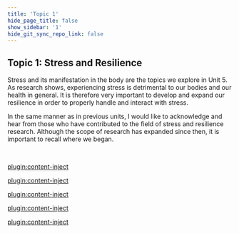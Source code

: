 ```yaml
---
title: 'Topic 1'
hide_page_title: false
show_sidebar: '1'
hide_git_sync_repo_link: false
---
```


## Topic 1: Stress and Resilience

Stress and its manifestation in the body are the topics we explore in Unit 5. As research shows, experiencing stress is detrimental to our bodies and our health in general. It is therefore very important to develop and expand our resilience in order to properly handle and interact with stress.

In the same manner as in previous units, I would like to acknowledge and hear from those who have contributed to the field of stress and resilience research. Although the scope of research has expanded since then, it is important to recall where we began.

&nbsp;

[plugin:content-inject](../_5-1)

[plugin:content-inject](../_5-2)

[plugin:content-inject](../_5-3)

[plugin:content-inject](../_5-4)

[plugin:content-inject](../_5-5)
